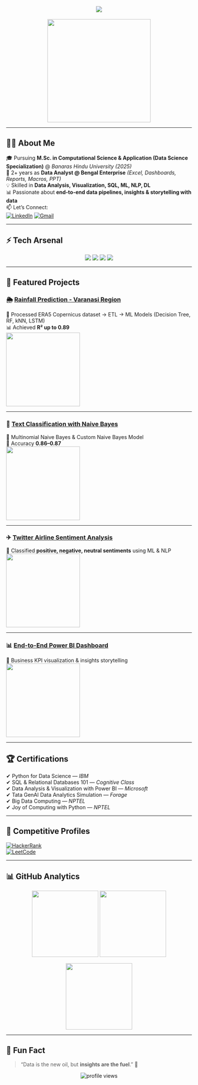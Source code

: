 <!-- Animated Typing Header -->
<h1 align="center">
  <img src="https://readme-typing-svg.herokuapp.com?font=Fira+Code&size=28&duration=3000&pause=1000&color=00F5FF&center=true&vCenter=true&width=600&lines=Hey%2C+I'm+SK+Samim+Ali!;Data+Analyst+%7C+Data+Scientist;Machine+Learning+%7C+Deep+Learning;Turning+Data+Into+Insights">
</h1>

<p align="center">
  <img src="https://media.giphy.com/media/QTfX9Ejfra3ZmNxh6B/giphy.gif" width="280"/>
</p>

---

## 👨‍💻 About Me  
🎓 Pursuing **M.Sc. in Computational Science & Application (Data Science Specialization)** @ *Banaras Hindu University (2025)*  
💼 2+ years as **Data Analyst @ Bengal Enterprise** *(Excel, Dashboards, Reports, Macros, PPT)*  
💡 Skilled in **Data Analysis, Visualization, SQL, ML, NLP, DL**  
📊 Passionate about **end-to-end data pipelines, insights & storytelling with data**  
📫 Let’s Connect:  
[![LinkedIn](https://img.shields.io/badge/LinkedIn-0A66C2?style=for-the-badge&logo=linkedin&logoColor=white)](https://linkedin.com/in/sk-samim-ali-25a9b2293) 
[![Gmail](https://img.shields.io/badge/Email-D14836?style=for-the-badge&logo=gmail&logoColor=white)](mailto:roy871858@gmail.com)  

---

## ⚡ Tech Arsenal
<p align="center">
  
<!-- Languages -->
<img src="https://skillicons.dev/icons?i=python,java,c,mysql,postgresql,mariadb&theme=dark" />

<!-- Data Science -->
<img src="https://skillicons.dev/icons?i=tensorflow,pytorch,sklearn&theme=dark" />

<!-- Data Tools -->
<img src="https://skillicons.dev/icons?i=pandas,numpy,matplotlib,excel,powerbi,tableau&theme=dark" />

<!-- Tools -->
<img src="https://skillicons.dev/icons?i=linux,anaconda,vscode,pycharm,github,git&theme=dark" />

</p>

---

## 🚀 Featured Projects  

### 🌦 [Rainfall Prediction - Varanasi Region](https://github.com/sksamimali2000/sam/blob/main/original_copy_of_rainFall_prediction_for_JUNE.ipynb)  
📌 Processed ERA5 Copernicus dataset → ETL → ML Models (Decision Tree, RF, kNN, LSTM)  
📊 Achieved **R² up to 0.89**  
<img src="https://media.giphy.com/media/Ju7l5y9osyymQ/giphy.gif" width="200"/>  

---

### 📰 [Text Classification with Naive Bayes](https://github.com/sksamimali2000/NLP)  
📌 Multinomial Naive Bayes & Custom Naive Bayes Model  
🎯 Accuracy **0.86–0.87**  
<img src="https://media.giphy.com/media/fAnEC88LccN7a/giphy.gif" width="200"/>  

---

### ✈ [Twitter Airline Sentiment Analysis](https://github.com/sksamimali2000/sam/blob/main/Twitter_US_Airline_Sentiment_Analysis_.ipynb)  
📌 Classified **positive, negative, neutral sentiments** using ML & NLP  
<img src="https://media.giphy.com/media/3o7abldj0b3rxrZUxW/giphy.gif" width="200"/>  

---

### 📊 [End-to-End Power BI Dashboard](https://github.com/sksamimali2000/END-TO-END-POWER-BI-PROJECT)  
📌 Business KPI visualization & insights storytelling  
<img src="https://media.giphy.com/media/xT9IgzoKnwFNmISR8I/giphy.gif" width="200"/>  

---

## 🏆 Certifications  
✔ Python for Data Science — *IBM*  
✔ SQL & Relational Databases 101 — *Cognitive Class*  
✔ Data Analysis & Visualization with Power BI — *Microsoft*  
✔ Tata GenAI Data Analytics Simulation — *Forage*  
✔ Big Data Computing — *NPTEL*  
✔ Joy of Computing with Python — *NPTEL*  

---

## 🏅 Competitive Profiles  
[![HackerRank](https://img.shields.io/badge/HackerRank-5★-2EC866?style=for-the-badge&logo=hackerrank&logoColor=white)](https://www.hackerrank.com/profile/roy871858)  
[![LeetCode](https://img.shields.io/badge/LeetCode-SQL%20%7C%20Python-FFA116?style=for-the-badge&logo=leetcode&logoColor=white)](https://leetcode.com/u/SkSamimAli2000/)  

---

## 📊 GitHub Analytics
<p align="center">
  <img src="https://github-readme-stats.vercel.app/api?username=sksamimali2000&show_icons=true&theme=radical&count_private=true" height="180"/>
  <img src="https://github-readme-stats.vercel.app/api/top-langs/?username=sksamimali2000&layout=compact&theme=radical" height="180"/>
</p>

<p align="center">
  <img src="https://github-readme-streak-stats.herokuapp.com/?user=sksamimali2000&theme=radical&hide_border=false" height="180"/>
</p>

---

## 🌟 Fun Fact  
> “Data is the new oil, but **insights are the fuel**.” 🚀  

<p align="center">
  <img src="https://komarev.com/ghpvc/?username=sksamimali2000&label=Profile%20views&color=blueviolet&style=for-the-badge" alt="profile views"/>
</p>
